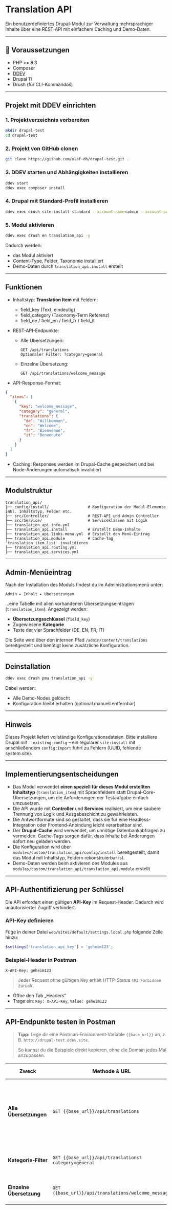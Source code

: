 # Translation API

Ein benutzerdefiniertes Drupal-Modul zur Verwaltung mehrsprachiger Inhalte über eine REST-API mit
einfachem Caching und Demo-Daten.

---

## 🔧 Voraussetzungen

- PHP >= 8.3
- Composer
- [DDEV](https://ddev.readthedocs.io/en/stable/)
- Drupal 11
- Drush (für CLI-Kommandos)

---

## Projekt mit DDEV einrichten

### 1. Projektverzeichnis vorbereiten

```bash
mkdir drupal-test
cd drupal-test
```

### 2. Projekt von GitHub clonen

```bash
git clone https://github.com/olaf-dh/drupal-test.git .
```

### 3. DDEV starten und Abhängigkeiten installieren

```bash
ddev start
ddev exec composer install
```

### 4. Drupal mit Standard-Profil installieren

```bash
ddev exec drush site:install standard --account-name=admin --account-pass=admin --site-name="Translation API"
```
### 5. Modul aktivieren

```bash
ddev exec drush en translation_api -y
```

Dadurch werden:

- das Modul aktiviert
- Content-Type, Felder, Taxonomie installiert
- Demo-Daten durch `translation_api.install` erstellt

---

## Funktionen

- Inhaltstyp: **Translation Item** mit Feldern:

  - field_key (Text, eindeutig)
  - field_category (Taxonomy-Term Referenz)
  - field_de / field_en / field_fr / field_it

- REST-API-Endpunkte:

  - Alle Übersetzungen:
    ```
    GET /api/translations
    Optionaler Filter: ?category=general
    ```
  - Einzelne Übersetzung:
    ```
    GET /api/translations/welcome_message
    ```

- API-Response-Format:

```json
{
  "items": [
    {
      "key": "welcome_message",
      "category": "general",
      "translations": {
        "de": "Willkommen",
        "en": "Welcome",
        "fr": "Bienvenue",
        "it": "Benvenuto"
      }
    }
  ]
}
```

- Caching: Responses werden im Drupal-Cache gespeichert und bei Node-Änderungen automatisch
invalidiert

---

## Modulstruktur

```
translation_api/
├── config/install/                 # Konfiguration der Modul-Elemente inkl. Inhaltstyp, Felder etc.
├── src/Controller/                 # REST-API und Admin Controller
├── src/Service/                    # Serviceklassen mit Logik
├── translation_api.info.yml
├── translation_api.install         # Erstellt Demo-Inhalte
├── translation_api.links.menu.yml  # Erstellt den Menü-Eintrag
├── translation_api.module          # Cache-Tag 'translation_item_list' invalidieren
├── translation_api.routing.yml
├── translation_api.services.yml
```

---

## Admin-Menüeintrag

Nach der Installation des Moduls findest du im Administrationsmenü unter:

```
Admin ▸ Inhalt ▸ Übersetzungen
```

…eine Tabelle mit allen vorhandenen Übersetzungseinträgen (`translation_item`). Angezeigt werden:

- **Übersetzungsschlüssel** (`field_key`)
- Zugewiesene **Kategorie**
- Texte der vier Sprachfelder (DE, EN, FR, IT)

Die Seite wird über den internen Pfad `/admin/content/translations` bereitgestellt und
benötigt keine zusätzliche Konfiguration.

---

## Deinstallation

```bash
ddev exec drush pmu translation_api -y
```

Dabei werden:

- Alle Demo-Nodes gelöscht
- Konfiguration bleibt erhalten (optional manuell entfernbar)

---

## Hinweis

Dieses Projekt liefert vollständige Konfigurationsdateien.
Bitte installiere Drupal mit `--existing-config` – ein regulärer `site:install` mit anschließendem
`config:import` führt zu Fehlern (UUID, fehlende system.site).

---

## Implementierungsentscheidungen

- Das Modul verwendet **einen speziell für dieses Modul erstellten Inhaltstyp** (`translation_item`)
mit Sprachfeldern statt Drupal-Core-Übersetzungen, um die Anforderungen der Testaufgabe einfach umzusetzen.
- Die API wurde mit **Controller** und **Services** realisiert, um eine saubere Trennung von Logik und
Ausgabeschicht zu gewährleisten.
- Die Antwortformate sind so gestaltet, dass sie für eine Headless-Integration oder Frontend-Anbindung leicht
verarbeitbar sind.
- Der **Drupal-Cache** wird verwendet, um unnötige Datenbankabfragen zu vermeiden. Cache-Tags
sorgen dafür, dass Inhalte bei Änderungen sofort neu geladen werden.
- Die Konfiguration wird über `modules/custom/translation_api/config/install` bereitgestellt, damit
das Modul mit Inhaltstyp, Feldern rekonstruierbar ist.
- Demo-Daten werden beim aktivieren des Modules aus `modules/custom/translation_api/translation_api.module`
erstellt

---

## API‑Authentifizierung per Schlüssel

Die API erfordert einen gültigen **API‑Key** im Request‑Header. Dadurch wird unautorisierter
Zugriff verhindert.

### API-Key definieren

Füge in deiner Datei `web/sites/default/settings.local.php` folgende Zeile hinzu:

```php
$settings['translation_api_key'] = 'geheim123';
```

### Beispiel‑Header in Postman

```http
X-API-Key: geheim123
```

> Jeder Request ohne gültigen Key erhält HTTP-Status `403 Forbidden` zurück.

- Öffne den Tab „Headers“
- Trage ein: `Key: X-API-Key`, `Value: geheim123`

---

## API-Endpunkte testen in Postman

> **Tipp:** Lege dir eine Postman‑Environment‑Variable `{{base_url}}` an, z. B. `http://drupal-test.ddev.site`.
>
> So kannst du die Beispiele direkt kopieren, ohne die Domain jedes Mal anzupassen.

| Zweck | Methode & URL | Schritte in Postman                                                                                                                                                      |
|-------|---------------|--------------------------------------------------------------------------------------------------------------------------------------------------------------------------|
| **Alle Übersetzungen** | `GET {{base_url}}/api/translations` | 1. Neue **Request** <br>2. Methode =`GET` <br>3. URL einfügen <br>4. *Params* leer lassen <br>5. Tab **Headers** → `Accept: application/json` (optional) <br>6. **Send** |
| **Kategorie‑Filter** | `GET {{base_url}}/api/translations?category=general` | Wie oben, zusätzlich im *Params*‑Tab:<br>`key=category`, `value=general`                                                                                                 |
| **Einzelne Übersetzung** | `GET {{base_url}}/api/translations/welcome_message` | 1. Neue **Request** <br>2. Methode = `GET` <br>3. URL einfügen <br>4. **Send**                                                                                           |
